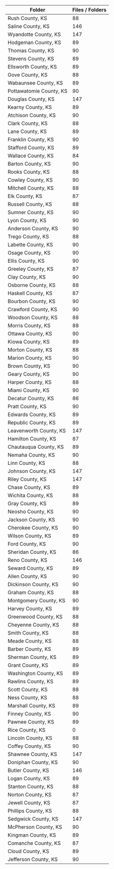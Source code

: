 | Folder                  |   Files / Folders |
|-------------------------|-------------------|
| Rush County, KS         |                88 |
| Saline County, KS       |               146 |
| Wyandotte County, KS    |               147 |
| Hodgeman County, KS     |                89 |
| Thomas County, KS       |                90 |
| Stevens County, KS      |                89 |
| Ellsworth County, KS    |                89 |
| Gove County, KS         |                88 |
| Wabaunsee County, KS    |                89 |
| Pottawatomie County, KS |                90 |
| Douglas County, KS      |               147 |
| Kearny County, KS       |                89 |
| Atchison County, KS     |                90 |
| Clark County, KS        |                88 |
| Lane County, KS         |                89 |
| Franklin County, KS     |                90 |
| Stafford County, KS     |                89 |
| Wallace County, KS      |                84 |
| Barton County, KS       |                90 |
| Rooks County, KS        |                88 |
| Cowley County, KS       |                90 |
| Mitchell County, KS     |                88 |
| Elk County, KS          |                87 |
| Russell County, KS      |                88 |
| Sumner County, KS       |                90 |
| Lyon County, KS         |                90 |
| Anderson County, KS     |                90 |
| Trego County, KS        |                88 |
| Labette County, KS      |                90 |
| Osage County, KS        |                90 |
| Ellis County, KS        |                90 |
| Greeley County, KS      |                87 |
| Clay County, KS         |                90 |
| Osborne County, KS      |                88 |
| Haskell County, KS      |                87 |
| Bourbon County, KS      |                90 |
| Crawford County, KS     |                90 |
| Woodson County, KS      |                88 |
| Morris County, KS       |                88 |
| Ottawa County, KS       |                90 |
| Kiowa County, KS        |                89 |
| Morton County, KS       |                88 |
| Marion County, KS       |                90 |
| Brown County, KS        |                90 |
| Geary County, KS        |                90 |
| Harper County, KS       |                88 |
| Miami County, KS        |                90 |
| Decatur County, KS      |                86 |
| Pratt County, KS        |                90 |
| Edwards County, KS      |                89 |
| Republic County, KS     |                89 |
| Leavenworth County, KS  |               147 |
| Hamilton County, KS     |                87 |
| Chautauqua County, KS   |                89 |
| Nemaha County, KS       |                90 |
| Linn County, KS         |                88 |
| Johnson County, KS      |               147 |
| Riley County, KS        |               147 |
| Chase County, KS        |                89 |
| Wichita County, KS      |                88 |
| Gray County, KS         |                89 |
| Neosho County, KS       |                90 |
| Jackson County, KS      |                90 |
| Cherokee County, KS     |                90 |
| Wilson County, KS       |                89 |
| Ford County, KS         |                90 |
| Sheridan County, KS     |                86 |
| Reno County, KS         |               146 |
| Seward County, KS       |                89 |
| Allen County, KS        |                90 |
| Dickinson County, KS    |                90 |
| Graham County, KS       |                88 |
| Montgomery County, KS   |                90 |
| Harvey County, KS       |                89 |
| Greenwood County, KS    |                88 |
| Cheyenne County, KS     |                88 |
| Smith County, KS        |                88 |
| Meade County, KS        |                88 |
| Barber County, KS       |                89 |
| Sherman County, KS      |                89 |
| Grant County, KS        |                89 |
| Washington County, KS   |                89 |
| Rawlins County, KS      |                89 |
| Scott County, KS        |                88 |
| Ness County, KS         |                88 |
| Marshall County, KS     |                89 |
| Finney County, KS       |                90 |
| Pawnee County, KS       |                89 |
| Rice County, KS         |                 0 |
| Lincoln County, KS      |                88 |
| Coffey County, KS       |                90 |
| Shawnee County, KS      |               147 |
| Doniphan County, KS     |                90 |
| Butler County, KS       |               146 |
| Logan County, KS        |                89 |
| Stanton County, KS      |                88 |
| Norton County, KS       |                87 |
| Jewell County, KS       |                87 |
| Phillips County, KS     |                88 |
| Sedgwick County, KS     |               147 |
| McPherson County, KS    |                90 |
| Kingman County, KS      |                89 |
| Comanche County, KS     |                87 |
| Cloud County, KS        |                89 |
| Jefferson County, KS    |                90 |